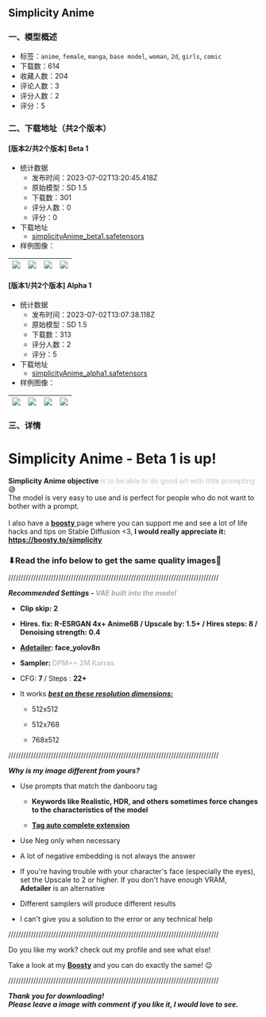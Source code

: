 ## Simplicity Anime
### 一、模型概述

- 标签：`anime`, `female`, `manga`, `base model`, `woman`, `2d`, `girls`, `comic`
- 下载数：614
- 收藏人数：204
- 评论人数：3
- 评分人数：2
- 评分：5

### 二、下载地址（共2个版本）

#### [版本2/共2个版本] Beta 1

- 统计数据
  - 发布时间：2023-07-02T13:20:45.418Z
  - 原始模型：SD 1.5
  - 下载数：301
  - 评分人数：0
  - 评分：0
- 下载地址
  - [simplicityAnime_beta1.safetensors](https://civitai.com/api/download/models/108700)
- 样例图像：

| <img src="https://image.civitai.com/xG1nkqKTMzGDvpLrqFT7WA/c3edf9a7-8da6-4380-be83-1e1605efb7d5/width=450/1374607.jpeg" /> | <img src="https://image.civitai.com/xG1nkqKTMzGDvpLrqFT7WA/81d95926-667d-47ee-8bc1-5e126e5b4703/width=450/1374597.jpeg" /> | <img src="https://image.civitai.com/xG1nkqKTMzGDvpLrqFT7WA/85ca16fc-019b-4fae-be40-305b1b155f2d/width=450/1374601.jpeg" /> | <img src="https://image.civitai.com/xG1nkqKTMzGDvpLrqFT7WA/faa19818-becc-45cd-b1ee-e90cd6c12375/width=450/1374600.jpeg" /> |
| ---- | ---- | ---- | ---- |

#### [版本1/共2个版本] Alpha 1

- 统计数据
  - 发布时间：2023-07-02T13:07:38.118Z
  - 原始模型：SD 1.5
  - 下载数：313
  - 评分人数：2
  - 评分：5
- 下载地址
  - [simplicityAnime_alpha1.safetensors](https://civitai.com/api/download/models/107387)
- 样例图像：

| <img src="https://image.civitai.com/xG1nkqKTMzGDvpLrqFT7WA/9fce4cb8-2fae-4732-877c-865afea10ac5/width=450/1348962.jpeg" /> | <img src="https://image.civitai.com/xG1nkqKTMzGDvpLrqFT7WA/84d7d489-2c9e-4cb1-a7e7-a7c28901dac8/width=450/1348963.jpeg" /> | <img src="https://image.civitai.com/xG1nkqKTMzGDvpLrqFT7WA/5126a179-b634-4a86-b987-202baaaffd31/width=450/1348961.jpeg" /> | <img src="https://image.civitai.com/xG1nkqKTMzGDvpLrqFT7WA/b276b574-beb9-4f27-91d2-80c95d9dde21/width=450/1348957.jpeg" /> |
| ---- | ---- | ---- | ---- |


### 三、详情
<h1 id="toonyou-beta-3-is-up">Simplicity Anime - Beta 1 is up!</h1><p><strong>Simplicity Anime objective </strong><span style="color:rgb(193, 194, 197)">is to be</span><strong> </strong><span style="color:rgb(193, 194, 197)">able to do good art with little prompting</span>😅<br />The model is very easy to use and is perfect for people who do not want to bother with a prompt.<br /><br />I also have a <a target="_blank" rel="ugc" href="https://boosty.to/simplicity"><strong>boosty</strong> </a>page where you can support me and see a lot of life hacks and tips on Stable Diffusion &lt;3, <strong>I would really appreciate it: </strong><a target="_blank" rel="ugc" href="https://boosty.to/simplicity"><strong>https://boosty.to/simplicity</strong></a><br /></p><h3 id="read-the-info-below-to-get-the-same-quality-images">⬇Read the info below to get the same quality images🙏</h3><p>////////////////////////////////////////////////////////////////////////////////////</p><p><strong><em>Recommended Settings - <span style="color:rgb(166, 166, 166)">VAE built into the model</span></em></strong></p><ul><li><p><strong>Clip skip:</strong> <strong>2</strong></p></li><li><p><strong>Hires. fix: R-ESRGAN 4x+ Anime6B / Upscale by: 1.5+ / Hires steps: 8 / Denoising strength: 0.4</strong></p></li><li><p><a target="_blank" rel="ugc" href="https://github.com/Bing-su/adetailer"><strong>Adetailer</strong></a><strong>: face_yolov8n</strong></p></li><li><p><strong>Sampler: <span style="color:rgb(193, 194, 197)">DPM++ 2M Karras</span></strong></p></li><li><p>CFG: <strong>7 </strong>/ Steps : <strong>22+</strong></p></li><li><p>It works <strong><em><u>best on these resolution dimensions:</u></em></strong></p><ul><li><p>512x512</p></li><li><p>512x768</p></li><li><p>768x512</p></li></ul></li></ul><p>////////////////////////////////////////////////////////////////////////////////////</p><p><strong><em>Why is my image different from yours?</em></strong></p><ul><li><p>Use prompts that match the danbooru tag</p><ul><li><p><strong>Keywords like Realistic, HDR, and others sometimes force changes to the characteristics of the model</strong></p></li><li><p><a target="_blank" rel="ugc" href="https://github.com/DominikDoom/a1111-sd-webui-tagcomplete"><strong>Tag auto complete extension</strong></a></p></li></ul></li></ul><ul><li><p>Use Neg only when necessary</p></li><li><p>A lot of negative embedding is not always the answer</p></li><li><p>If you're having trouble with your character's face (especially the eyes), set the Upscale to 2 or higher. If you don't have enough VRAM, <strong>Adetailer</strong> is an alternative</p></li><li><p>Different samplers will produce different results</p></li><li><p>I can't give you a solution to the error or any technical help</p></li></ul><p>////////////////////////////////////////////////////////////////////////////////////</p><p>Do you like my work? check out my profile and see what else!</p><p>Take a look at my <a target="_blank" rel="ugc" href="https://boosty.to/simplicity"><strong>Boosty</strong></a><strong> </strong>and you can do exactly the same! 😉</p><p>////////////////////////////////////////////////////////////////////////////////////</p><p><strong><em>Thank you for downloading!<br />Please leave a image with comment if you like it, I would love to see.</em></strong></p>